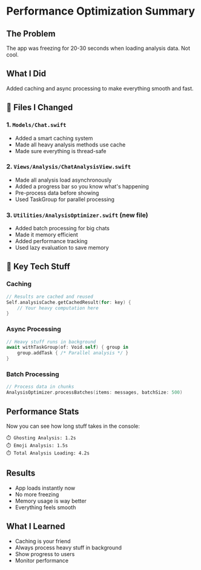 # Performance Optimization Summary

## The Problem
The app was freezing for 20-30 seconds when loading analysis data. Not cool.

## What I Did
Added caching and async processing to make everything smooth and fast.

## 📁 Files I Changed

### 1. `Models/Chat.swift`
- Added a smart caching system
- Made all heavy analysis methods use cache
- Made sure everything is thread-safe

### 2. `Views/Analysis/ChatAnalysisView.swift`
- Made all analysis load asynchronously
- Added a progress bar so you know what's happening
- Pre-process data before showing
- Used TaskGroup for parallel processing

### 3. `Utilities/AnalysisOptimizer.swift` (new file)
- Added batch processing for big chats
- Made it memory efficient
- Added performance tracking
- Used lazy evaluation to save memory

## 🔧 Key Tech Stuff

### Caching
```swift
// Results are cached and reused
Self.analysisCache.getCachedResult(for: key) { 
    // Your heavy computation here
}
```

### Async Processing
```swift
// Heavy stuff runs in background
await withTaskGroup(of: Void.self) { group in
    group.addTask { /* Parallel analysis */ }
}
```

### Batch Processing
```swift
// Process data in chunks
AnalysisOptimizer.processBatches(items: messages, batchSize: 500)
```

## Performance Stats

Now you can see how long stuff takes in the console:
```
⏱️ Ghosting Analysis: 1.2s
⏱️ Emoji Analysis: 1.5s  
⏱️ Total Analysis Loading: 4.2s
```

## Results
- App loads instantly now
- No more freezing
- Memory usage is way better
- Everything feels smooth

## What I Learned
- Caching is your friend
- Always process heavy stuff in background
- Show progress to users
- Monitor performance